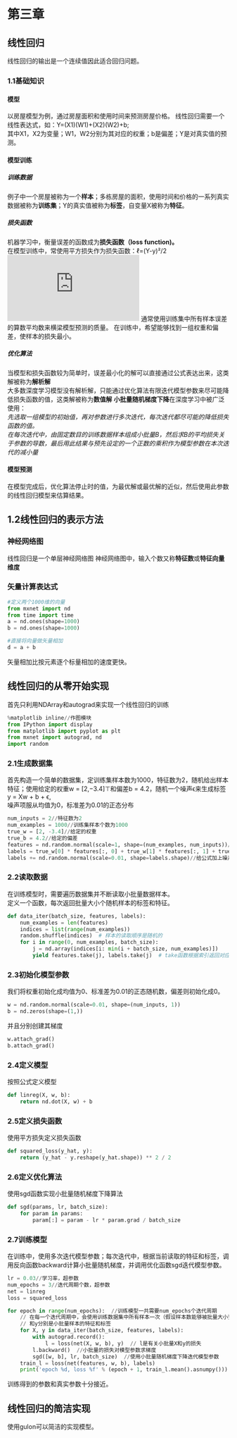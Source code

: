 # 第三章
## 线性回归
线性回归的输出是一个连续值因此适合回归问题。
### 1.1基础知识
#### 模型
以房屋模型为例，通过房屋面积和使用时间来预测房屋价格。
线性回归需要一个线性表达式，如：Y=(X1)(W1)+(X2)(W2)+b;  
其中X1，X2为变量；W1，W2分别为其对应的权重；b是偏差；Y是对真实值的预测。
#### 模型训练
##### 训练数据
例子中一个房屋被称为一个**样本**；多栋房屋的面积，使用时间和价格的一系列真实数据被称为**训练集**；Y的真实值被称为**标签**，自变量X被称为**特征**。
##### 损失函数
机器学习中，衡量误差的函数成为**损失函数（loss function)。**       
在模型训练中，常使用平方损失作为损失函数：ℓ=(Y-y)²/2  
![损失函数](https://www.cnblogs.com/xia-z/gallery/image/323901.html)
通常使用训练集中所有样本误差的算数平均数来横梁模型预测的质量。
在训练中，希望能够找到一组权重和偏差，使样本的损失最小。
##### 优化算法
当模型和损失函数较为简单时，误差最小化的解可以直接通过公式表达出来，这类解被称为**解析解**  
大多数深度学习模型没有解析解，只能通过优化算法有限迭代模型参数来尽可能降低损失函数的值，这类解被称为**数值解**
**小批量随机梯度下降**在深度学习中被广泛使用：  
*先选取一组模型的初始值，再对参数进行多次迭代，每次迭代都尽可能的降低损失函数的值。*  
*在每次迭代中，由固定数目的训练数据样本组成小批量B，然后求B的平均损失关于参数的导数，最后⽤此结果与预先设定的⼀个正数的乘积作为模型参数在本次迭代的减小量*
#### 模型预测
在模型完成后，优化算法停止时的值，为最优解或最优解的近似，然后使用此参数的线性回归模型来估算结果。  
## 1.2线性回归的表示方法
### 神经网络图
线性回归是一个单层神经网络图
神经网络图中，输入个数又称**特征数**或**特征向量维度**
### 矢量计算表达式
```python
#定义两个1000维的向量
from mxnet import nd 
from time import time
a = nd.ones(shape=1000) 
b = nd.ones(shape=1000) 
```
```python
#直接将向量做矢量相加
d = a + b 
```
矢量相加比按元素逐个标量相加的速度更快。
## 线性回归的从零开始实现
首先只利⽤NDArray和autograd来实现⼀个线性回归的训练
```python
%matplotlib inline//作图模块
from IPython import display
from matplotlib import pyplot as plt
from mxnet import autograd, nd
import random
```
### 2.1生成数据集
首先构造一个简单的数据集，定训练集样本数为1000，特征数为2，随机给出样本特征；使用给定的权重w = [2,−3.4]⊤和偏差b = 4.2，随机一个噪声ϵ来⽣成标签  
                                  y = Xw + b + ϵ,    
噪声项服从均值为0，标准差为0.01的正态分布
```python
num_inputs = 2//特征数为2
num_examples = 1000//训练集样本个数为1000
true_w = [2, -3.4]//给定的权重
true_b = 4.2//给定的偏差
features = nd.random.normal(scale=1, shape=(num_examples, num_inputs))//随机生成样本特征
labels = true_w[0] * features[:, 0] + true_w[1] * features[:, 1] + true_b//模型公式
labels += nd.random.normal(scale=0.01, shape=labels.shape)//给公式加上噪声
```
### 2.2读取数据
在训练模型时，需要遍历数据集并不断读取小批量数据样本。  
定义一个函数，每次返回批量大小个随机样本的标签和特征。
```python
def data_iter(batch_size, features, labels):
    num_examples = len(features)
    indices = list(range(num_examples))
    random.shuffle(indices)  # 样本的读取顺序是随机的
    for i in range(0, num_examples, batch_size):
        j = nd.array(indices[i: min(i + batch_size, num_examples)])
        yield features.take(j), labels.take(j)  # take函数根据索引返回对应元素
```
### 2.3初始化模型参数
我们将权重初始化成均值为0、标准差为0.01的正态随机数，偏差则初始化成0。
```python
w = nd.random.normal(scale=0.01, shape=(num_inputs, 1))
b = nd.zeros(shape=(1,))
```
并且分别创建其梯度
```python
w.attach_grad()
b.attach_grad()
```
### 2.4定义模型
按照公式定义模型
```python
def linreg(X, w, b): 
    return nd.dot(X, w) + b
```
### 2.5定义损失函数
使用平方损失定义损失函数
```python
def squared_loss(y_hat, y): 
    return (y_hat - y.reshape(y_hat.shape)) ** 2 / 2
```
### 2.6定义优化算法
使用sgd函数实现小批量随机梯度下降算法
```python
def sgd(params, lr, batch_size): 
    for param in params:
        param[:] = param - lr * param.grad / batch_size
```
### 2.7训练模型
在训练中，使用多次迭代模型参数；每次迭代中，根据当前读取的特征和标签，调用反向函数backward计算小批量随机梯度，并调用优化函数sgd迭代模型参数。
```python
lr = 0.03//学习率，超参数
num_epochs = 3//迭代周期个数，超参数
net = linreg
loss = squared_loss

for epoch in range(num_epochs):  //训练模型一共需要num_epochs个迭代周期
    // 在每一个迭代周期中，会使用训练数据集中所有样本一次（假设样本数能够被批量大小整除）。X
    // 和y分别是小批量样本的特征和标签
    for X, y in data_iter(batch_size, features, labels):
        with autograd.record():
            l = loss(net(X, w, b), y)  // l是有关小批量X和y的损失
        l.backward()  //小批量的损失对模型参数求梯度
        sgd([w, b], lr, batch_size)  //使用小批量随机梯度下降迭代模型参数
    train_l = loss(net(features, w, b), labels)
    print('epoch %d, loss %f' % (epoch + 1, train_l.mean().asnumpy()))
```
训练得到的参数和真实参数十分接近。
## 线性回归的简洁实现
使用gulon可以简洁的实现模型。
